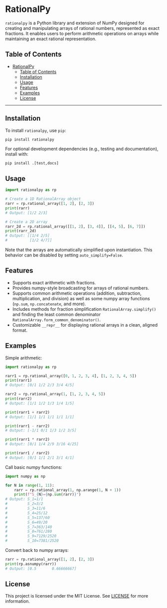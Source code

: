 # RationalPy

`rationalpy` is a Python library and extension of NumPy designed for creating and manipulating arrays of rational numbers, represented as exact fractions. It enables users to perform arithmetic operations on arrays while maintaining an exact rational representation.

## Table of Contents
- [RationalPy](#rationalpy)
  - [Table of Contents](#table-of-contents)
  - [Installation](#installation)
  - [Usage](#usage)
  - [Features](#features)
  - [Examples](#examples)
  - [License](#license)

---

## Installation

To install `rationalpy`, use `pip`:

```bash
pip install rationalpy
```

For optional development dependencies (e.g., testing and documentation), install with:

```pip install .[test,docs]```

## Usage

```py
import rationalpy as rp

# Create a 1D RationalArray object
rarr = rp.rational_array([1, 2], [2, 3])
print(rarr)
# Output: [1/2 2/3]

# Create a 2D array
rarr_2d = rp.rational_array([[1, 2], [3, 4]], [[4, 5], [6, 7]])
print(rarr_2d)
# Output: [[1/4 2/5]
#          [1/2 4/7]]
```

Note that the arrays are automatically simplified upon instantiation. This behavior can be disabled by setting `auto_simplify=False`.

## Features

* Supports exact arithmetic with fractions.
* Provides numpy-style broadcasting for arrays of rational numbers.
* Supports common arithmetic operations (addition, subtraction, multiplication, and division) as well as some numpy array functions (`np.sum`, `np.concatenate`, and more).
* Includes methods for fraction simplification `RationalArray.simplify()` and finding the least common denominator `RationalArray.form_common_denominator()`.
* Customizable `__repr__` for displaying rational arrays in a clean, aligned format.

## Examples

Simple arithmetic:

```py
import rationalpy as rp

rarr1 = rp.rational_array([0, 1, 2, 3, 4], [1, 2, 3, 4, 5])
print(rarr1)
# Output: [0/1 1/2 2/3 3/4 4/5]

rarr2 = rp.rational_array(1, [1, 2, 3, 4, 5])
print(rarr2)
# Output: [1/1 1/2 1/3 1/4 1/5]

print(rarr1 + rarr2)
# Output: [1/1 1/1 1/1 1/1 1/1]

print(rarr1 - rarr2)
# Output: [-1/1 0/1 1/3 1/2 3/5]

print(rarr1 * rarr2)
# Output: [0/1 1/4 2/9 3/16 4/25]

print(rarr1 / rarr2)
# Output: [0/1 1/1 2/1 3/1 4/1]
```

Call basic numpy functions:

```py
import numpy as np

for N in range(1, 11):
    rarr = rp.rational_array(1, np.arange(1, N + 1))
    print(f"S_{N}={np.sum(rarr)}")
# Output: S_1=1/1
#         S_2=3/2
#         S_3=11/6
#         S_4=25/12
#         S_5=137/60
#         S_6=49/20
#         S_7=363/140
#         S_8=761/280
#         S_9=7129/2520
#         S_10=7381/2520
```

Convert back to numpy arrays:

```py
rarr = rp.rational_array([1, 2], [2, 3])
print(rp.asnumpy(rarr))
# Output: [0.5       0.66666667]
```

## License

This project is licensed under the MIT License. See [LICENSE](https://github.com/jpalafou/rationalpy/blob/main/LICENSE) for more information.
